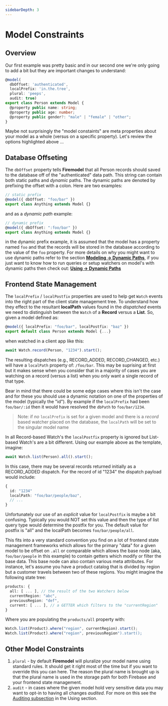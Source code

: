 ```yaml
---
sidebarDepth: 3
---
```

# Model Constraints

## Overview

Our first example was pretty basic and in our second one we're only going to add a bit but they are important changes to understand:

```typescript
@model(
  dbOffset: 'authenticated',
  localPrefix: 'in.the.tree',
  plural: 'peeps',
  audit: true)
export class Person extends Model {
  @property public name: string;
  @property public age: number;
  @property public gender?: "male" | "female" | "other";
}
```

Maybe not surprisingly the "model constaints" are meta properties about your model as a whole (versus on a specific property). Let's review the options highlighted above ...

## Database Offseting

 The `dbOffset` property tells **Firemodel** that all Person records should saved to the database off of the "authenticated" data path. This string can contain both static paths and _dynamic_ paths. The dynamic paths are denoted by prefixing the offset with a colon. Here are two examples:

```typescript
// static prefix
@model({ dbOffset: "foo/bar" })
export class Anything extends Model {}
```

and as a _dynamic path_ example:

```typescript
// dynamic prefix
@model({ dbOffset: ":foo/bar" })
export class Anything extends Model {}
```

in the dynamic prefix example, it is assumed that the model has a property named `foo` and that the records will be stored in the database according to the value of the `foo` property. For more details on why you might want to use dynamic paths refer to the section [**Modeling → Dynamic Paths**](./dynamic-paths), if you just want to know how to run queries or setup watchers on model's with dynamic paths then check out: [**Using → Dynamic Paths**](../using/dynamic-paths)

## Frontend State Management

The `localPrefix` / `localPostfix` properties are used to help get `Watch` events into the right part of the client state management tree. To understand how they effect to the resultant **localPath** values found in the _dispatched_ events we need to distinguish between the `Watch` of a **Record** versus a **List**. So, given a model defined as:

```typescript
@model({ localPrefix: "foo/bar", localPostfix: "baz" })
export default class Person extends Model {...}
```

when watched in a client app like this:

```typescript
await Watch.record(Person, "1234").start();
```

The resulting dispatches (e.g., RECORD_ADDED, RECORD_CHANGED, etc.) will have a `localPath` property of: `/foo/bar`. This may be suprising at first but it makes sense when you consider that in a majority of cases you are watching on a record (versus a list) when you only want a single record of that type.

Bear in mind that there could be some edge cases where this isn't the case and for these you should use a dynamic notation on one of the properties of the model (typically the "id"). By example if the `localPrefix` had been `foo/bar/:id` then it would have resolved the `dbPath` to `foo/bar/1234`.

> Note: if _no_ `localPrefix` is set for a given model and there is a _record_ based watcher placed on the database, the `localPath` will be set to the singular model name

In all Record-based Watch's the `localPostfix` property is ignored but List-based Watch's are a bit different. Using our example above as the template, imagine:

  ```typescript
await Watch.list(Person).all().start();
```

In this case, there may be several records returned initially as a RECORD_ADDED dispatch. For the record of id "1234" the dispatch payload would include:

```typescript
{
  id: "1234"
  localPath: "foo/bar/people/baz",
  // ...
}
```

Unfortunately our use of an _explicit_ value for `localPostfix` is maybe a bit confusing. Typically you would NOT set this value and then the type of list query type would determine the postfix for you. The default value for postfix is "all" and the localPath becomes `foo/bar/people/all`.

This fits into a very standard convention you find on a lot of frontend state management frameworks which allows for the primary "data" for a given model to be offset on `.all` or comparable which allows the base node (aka, `foo/bar/people` in this example) to contain getters which modify or filter the base data. This base node can also contain various meta attributes. For instance, let's assume you have a product catalog that is divided by region but a customer travels between two of these regions. You might imagine the following state tree:

```typescript
products: {
  all: [ ... ], // the result of the two Watchers below
  currentRegion: "abc",
  previousRegion: "def",
  current: [ ... ], // a GETTER which filters to the "currentRegion"
}
```

Where you are populating the `products/all` property with:

```typescript
Watch.list(Product).where("region", currentRegion).start();
Watch.list(Product).where("region", previousRegion").start();
```

## Other Model Constraints

1. `plural` - by default **Firemodel** will pluralize your model name using standard rules. It should get it right most of the time but if you want to override this you can here. The reason the plural name is brought up is that the plural name is used in the storage path for both Firebase and your frontend state management.
2. `audit` - in cases where the given model hold very sensitive data you may want to opt-in to having all changes _audited_. For more on this see the [Auditing subsection](../using/auditing.html) in the Using section.
